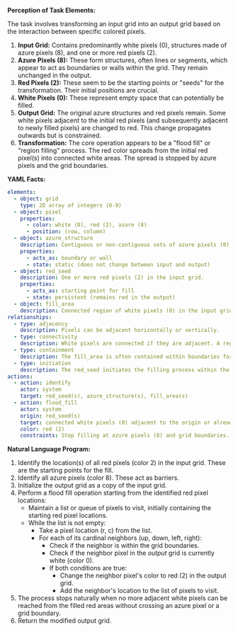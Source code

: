 **Perception of Task Elements:**

The task involves transforming an input grid into an output grid based on the interaction between specific colored pixels.

1.  **Input Grid:** Contains predominantly white pixels (0), structures made of azure pixels (8), and one or more red pixels (2).
2.  **Azure Pixels (8):** These form structures, often lines or segments, which appear to act as boundaries or walls within the grid. They remain unchanged in the output.
3.  **Red Pixels (2):** These seem to be the starting points or "seeds" for the transformation. Their initial positions are crucial.
4.  **White Pixels (0):** These represent empty space that can potentially be filled.
5.  **Output Grid:** The original azure structures and red pixels remain. Some white pixels adjacent to the initial red pixels (and subsequently adjacent to newly filled pixels) are changed to red. This change propagates outwards but is constrained.
6.  **Transformation:** The core operation appears to be a "flood fill" or "region filling" process. The red color spreads from the initial red pixel(s) into connected white areas. The spread is stopped by azure pixels and the grid boundaries.

**YAML Facts:**


```yaml
elements:
  - object: grid
    type: 2D array of integers (0-9)
  - object: pixel
    properties:
      - color: white (0), red (2), azure (8)
      - position: (row, column)
  - object: azure_structure
    description: Contiguous or non-contiguous sets of azure pixels (8).
    properties:
      - acts_as: boundary or wall
      - state: static (does not change between input and output)
  - object: red_seed
    description: One or more red pixels (2) in the input grid.
    properties:
      - acts_as: starting point for fill
      - state: persistent (remains red in the output)
  - object: fill_area
    description: Connected region of white pixels (0) in the input grid.
relationships:
  - type: adjacency
    description: Pixels can be adjacent horizontally or vertically.
  - type: connectivity
    description: White pixels are connected if they are adjacent. A region of white pixels is connected if there is a path of adjacent white pixels between any two pixels in the region.
  - type: containment
    description: The fill_area is often contained within boundaries formed by azure_structures and/or grid edges.
  - type: initiation
    description: The red_seed initiates the filling process within the connected fill_area it occupies or is adjacent to.
actions:
  - action: identify
    actor: system
    target: red_seed(s), azure_structure(s), fill_area(s)
  - action: flood_fill
    actor: system
    origin: red_seed(s)
    target: connected white pixels (0) adjacent to the origin or already filled pixels
    color: red (2)
    constraints: Stop filling at azure pixels (8) and grid boundaries.
```


**Natural Language Program:**

1.  Identify the location(s) of all red pixels (color 2) in the input grid. These are the starting points for the fill.
2.  Identify all azure pixels (color 8). These act as barriers.
3.  Initialize the output grid as a copy of the input grid.
4.  Perform a flood fill operation starting from the identified red pixel locations:
    *   Maintain a list or queue of pixels to visit, initially containing the starting red pixel locations.
    *   While the list is not empty:
        *   Take a pixel location (r, c) from the list.
        *   For each of its cardinal neighbors (up, down, left, right):
            *   Check if the neighbor is within the grid boundaries.
            *   Check if the neighbor pixel in the *output* grid is currently white (color 0).
            *   If both conditions are true:
                *   Change the neighbor pixel's color to red (2) in the output grid.
                *   Add the neighbor's location to the list of pixels to visit.
5.  The process stops naturally when no more adjacent white pixels can be reached from the filled red areas without crossing an azure pixel or a grid boundary.
6.  Return the modified output grid.